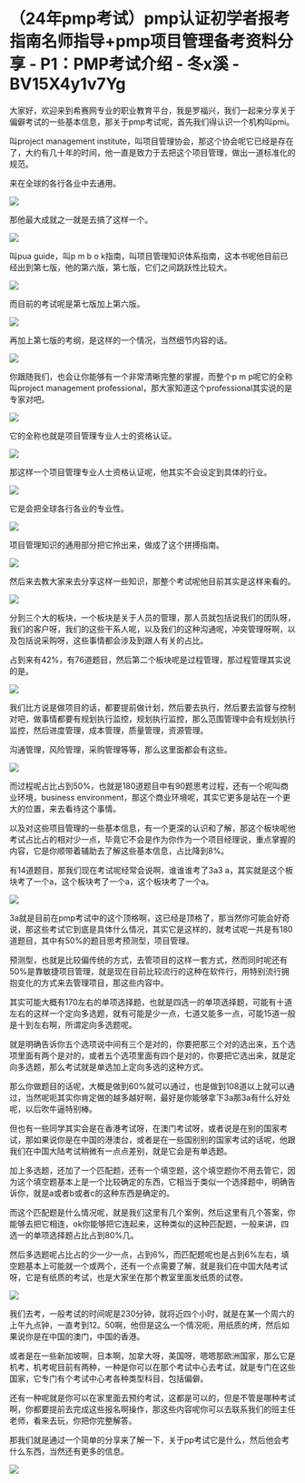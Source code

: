 # （24年pmp考试）pmp认证初学者报考指南名师指导+pmp项目管理备考资料分享 - P1：PMP考试介绍 - 冬x溪 - BV15X4y1v7Yg

大家好，欢迎来到希赛网专业的职业教育平台，我是罗福兴，我们一起来分享关于偏僻考试的一些基本信息，那关于pmp考试呢，首先我们得认识一个机构叫pmi。

叫project management institute，叫项目管理协会，那这个协会呢它已经是存在了，大约有几十年的时间，他一直是致力于去把这个项目管理，做出一道标准化的规范。

来在全球的各行各业中去通用。

![](img/a9ec6f639d2b3978bf36310b1dd70965_1.png)

那他最大成就之一就是去搞了这样一个。

![](img/a9ec6f639d2b3978bf36310b1dd70965_3.png)

叫pua guide，叫p m b o k指南，叫项目管理知识体系指南，这本书呢他目前已经出到第七版，他的第六版，第七版，它们之间跳跃性比较大。



![](img/a9ec6f639d2b3978bf36310b1dd70965_5.png)

而目前的考试呢是第七版加上第六版。

![](img/a9ec6f639d2b3978bf36310b1dd70965_7.png)

再加上第七版的考纲，是这样的一个情况，当然细节内容的话。

![](img/a9ec6f639d2b3978bf36310b1dd70965_9.png)

你跟随我们，也会让你能够有一个非常清晰完整的掌握，而整个p m p呢它的全称叫project management professional，那大家知道这个professional其实说的是专家对吧。



![](img/a9ec6f639d2b3978bf36310b1dd70965_11.png)

它的全称也就是项目管理专业人士的资格认证。

![](img/a9ec6f639d2b3978bf36310b1dd70965_13.png)

那这样一个项目管理专业人士资格认证呢，他其实不会设定到具体的行业。

![](img/a9ec6f639d2b3978bf36310b1dd70965_15.png)

它是会把全球各行各业的专业性。

![](img/a9ec6f639d2b3978bf36310b1dd70965_17.png)

项目管理知识的通用部分把它拎出来，做成了这个拼搏指南。

![](img/a9ec6f639d2b3978bf36310b1dd70965_19.png)

然后来去教大家来去分享这样一些知识，那整个考试呢他目前其实是这样来看的。

![](img/a9ec6f639d2b3978bf36310b1dd70965_21.png)

分到三个大的板块，一个板块是关于人员的管理，那人员就包括说我们的团队呀，我们的客户呀，我们的这些干系人呢，以及我们的这种沟通呢，冲突管理呀啊，以及包括说采购呀，这些事情都会涉及到跟人有关的占比。

占到来有42%，有76道题目，然后第二个板块呢是过程管理，那过程管理其实说的是。

![](img/a9ec6f639d2b3978bf36310b1dd70965_23.png)

我们比方说是做项目的话，都要提前做计划，然后要去执行，然后要去监督与控制对吧，做事情都要有规划执行监控，规划执行监控，那么范围管理中会有规划执行监控，然后进度管理，成本管理，质量管理，资源管理。

沟通管理，风险管理，采购管理等等，那么这里面都会有这些。

![](img/a9ec6f639d2b3978bf36310b1dd70965_25.png)

而过程呢占比占到50%，也就是180道题目中有90题思考过程，还有一个呢叫商业环境，business environment，那这个商业环境呢，其实它更多是站在一个更大的位置，来去看待这个事情。

以及对这些项目管理的一些基本信息，有一个更深的认识和了解，那这个板块呢他考试占比占的相对少一点，毕竟它不会是作为你作为一个项目经理说，重点掌握的内容，它是你顺带着辅助去了解这些基本信息，占比降到8%。

有14道题目，那我们现在考试呢经常会说啊，谁谁谁考了3a3 a，其实就是这个板块考了一个a，这个板块考了一个a，这个板块考了一个a。



![](img/a9ec6f639d2b3978bf36310b1dd70965_27.png)

3a就是目前在pmp考试中的这个顶格啊，这已经是顶格了，那当然你可能会好奇说，那这些考试它到底是具体什么情况，其实它是这样的，就考试呢一共是有180道题目，其中有50%的题目思考预测型，项目管理。

预测型，也就是比较偏传统的方式，去管项目的这样一套方式，然而同时呢还有50%是靠敏捷项目管理，就是现在目前比较流行的这种在软件行，用特别流行拥抱变化的方式来去管理项目，那这些内容中。

其实可能大概有170左右的单项选择题，也就是四选一的单项选择题，可能有十道左右的这样一个定向多选题，就有可能是少一点，七道又能多一点，可能15道一般是十到左右啊，所谓定向多选题呢。

就是明确告诉你五个选项说中间有三个是对的，你要把那三个对的选出来，五个选项里面有两个是对的，或者五个选项里面有四个是对的，你要把它选出来，就是定向多选题，那么考试就是单选加上定向多选的这种方式。

那么你做题目的话呢，大概是做到60%就可以通过，也是做到108道以上就可以通过，当然呢呃其实你肯定做的越多越好啊，最好是你能够拿下3a那3a有什么好处呢，以后吹牛逼特别棒。

但也有一些同学其实会是在香港考试呀，在澳门考试呀，或者说是在别的国家考试，那如果说你是在中国的港澳台，或者是在一些国别别的国家考试的话呢，他跟我们在中国大陆考试稍微有一点点差别，就是它会是有单选题。

加上多选题，还加了一个匹配题，还有一个填空题，这个填空题你不用去管它，因为这个填空题基本上是一个比较确定的东西，它相当于类似一个选择题中，明确告诉你，就是a或者b或者c的这种东西是确定的。

而这个匹配题是什么情况呢，就是我们这里有几个案例，然后这里有几个答案，你能够去把它相连，ok你能够把它连起来，这种类似的这种匹配题，一般来讲，四选一的单项选择题占比占到80%几。

然后多选题呢占比占的少一少一点，占到6%，而匹配题呢也是占到6%左右，填空题基本上可能就一个或两个，还有一个点需要了解，就是我们在中国大陆考试呀，它是有纸质的考试，也是大家坐在那个教室里面发纸质的试卷。



![](img/a9ec6f639d2b3978bf36310b1dd70965_29.png)

我们去考，一般考试的时间呢是230分钟，就将近四个小时，就是在某一个周六的上午九点钟，一直考到12。50啊，他但是这么一个情况呃，用纸质的烤，然后如果说你是在中国的澳门，中国的香港。

或者是在一些新加坡啊，日本啊，加拿大呀，美国呀，嗯嗯那欧洲国家，那么它是机考，机考呢目前有两种，一种是你可以在那个考试中心去考试，就是专门在这些国家，它专门有个考试中心考各种类型科目，包括偏僻。

还有一种呢就是你可以在家里面去预约考试，这都是可以的，但是不管是哪种考试啊，你都要提前去完成这些报名啊操作，那这些内容呢你可以去联系我们的班主任老师，看来去玩，你把你完整解答。

那我们就是通过一个简单的分享来了解一下，关于pp考试它是什么，然后他会考什么东西，当然还有更多的信息。



![](img/a9ec6f639d2b3978bf36310b1dd70965_31.png)